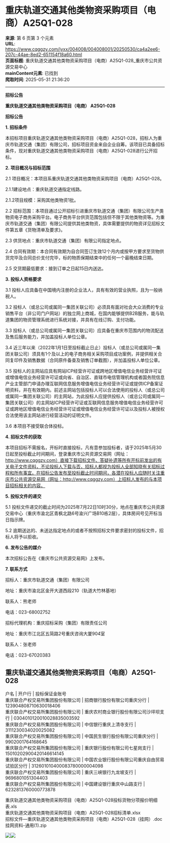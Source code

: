 # 重庆轨道交通其他类物资采购项目（电商）A25Q1-028

**来源**: 第 6 页第 3 个元素  
**URL**: https://www.cqggzy.com/jyxx/004008/004008001/20250530/ca4a2ee6-207c-44ae-8ed2-651154f18a60.html  
**页面标题**: 重庆轨道交通其他类物资采购项目（电商）A25Q1-028_重庆市公共资源交易中心  
**mainContent元素**: 已找到  
**爬取时间**: 2025-05-31 21:36:20

---

**招标公告**

**重庆轨道交通其他类物资采购项目（电商） A25Q1-028**

**招标公告**

**1. 招标条件**

本招标项目重庆轨道交通其他类物资采购项目（电商）A25Q1-028，招标人为重庆市轨道交通（集团）有限公司，招标项目资金来自企业自筹。该项目已具备招标条件，现对重庆轨道交通其他类物资采购项目（电商）A25Q1-028进行公开招标。

**2. 项目概况与招标范围**

2.1 项目概况：本项目系重庆轨道交通其他类物资采购项目（电商）A25Q1-028。

2.1.1建设地点：重庆轨道交通指定线路。

2.1.2项目规模：采购其他类物资1批。

2.2 招标范围：本项目通过公开招标引进重庆市轨道交通（集团）有限公司生产类物资电子商务采购平台。电子商务平台供货范围包括但不限于其他类物资等。为重庆市轨道交通（集团）有限公司提供其他类物资，具体需要提供的物资详见招标文件第五章《货物清单及要求》。

2.3 供货地点：重庆市轨道交通（集团）有限公司指定地点。

2.4 合同有效期：本合同有效期为自合同签订生效12个月内或按甲方要求至货物供货完毕及合同总价支付完毕，标的物质保期结束中的任何一个最晚结束日期。

2.5 交货期最低要求：接到订单之日起15日内送达。

**3. 投标人资格要求**

3.1 投标人应具备在中国境内注册的企业法人，具有有效的营业执照，且为一般纳税人。

3.2 投标人（或总公司或属同一集团关联公司）必须具有面对社会大众消费的专业销售平台（非公司门户网站）的独立网上商城，在国内能够提供B2B服务，能与轨道集团的物资管理系统进行系统对接，并具有在线订购、支付功能。

3.3 投标人（或总公司或属同一集团关联公司）应具备在重庆市范围内的物流配送及售后服务能力，并加盖投标人单位公章。

3.4 近三年以来（2022年1月1日至投标截止日止）投标人（或总公司或属同一集团关联公司）须具有1个及以上的电子商务相关采购项目成功案例，并提供相关合同复印件及销售数据（合同原件备查及销售订单截图），并加盖投标人单位公章。

3.5 投标人的主网站应具有网站ICP经营许可证或跨地区增值电信业务经营许可证或增值电信业务经营许可证或向省、自治区、直辖市电信管理机构或者国务院信息产业主管部门申请办理互联网信息服务增值电信业务经营许可证或提供ICP备案证明资料，并在有效期内。前述主网站包括投标人可以合法使用的投标人（或总公司或属同一集团关联公司）的主网站，为此投标人应提供投标人（或总公司或属同一集团关联公司）的主网站ICP经营许可证或互联网信息服务增值电信业务经营许可证或跨地区增值电信业务经营许可证或增值电信业务经营许可证以及投标人被授权合法使用该主网站进行经营活动的证明文件。

3.6 本项目不接受联合体投标。

**4. 招标文件的获取**

本项目招标不需报名，开标时直接投标，凡有意参加投标者，请于2025年5月30日起至投标截止时间期间，登录重庆市公共资源交易网（网址：http://www.cqggzy.com）直接下载招标文件、答疑补遗等所有开标前发出的有关电子文件资料，不论投标人下载与否，招标人都视为投标人全部知晓有关招标过程和所有事宜。在招标公告发布至投标截止时间期间，各潜在投标人应随时关注重庆市公共资源交易网（网址：http://www.cqggzy.com）上招标人发布的与本项目招标相关的内容。

**5. 投标文件的递交**

5.1 投标文件递交的截止时间为2025年7月22日10时30分，地点在重庆市公共资源交易中心（重庆市渝北区青枫北路6号渝兴广场B10栋2层），具体房间号见开标当日指示牌。

5.2 逾期送达的、未送达指定地点的或者不按照招标文件要求密封的投标文件，招标人将予以拒收。

**6. 发布公告的媒介**

本次招标公告在《重庆市公共资源交易网》上发布。

**7. 联系方式**

招标人：重庆市轨道交通（集团）有限公司

地址：重庆市渝北区金开大道西段210（轨道大竹林基地）

联系人：熊老师

电话：023-68002752

招标代理机构：重庆招标采购（集团）有限责任公司

地址：重庆市江北区五简路2号重庆咨询大厦904室

联系人：张老师

电话：023-67020383

  
重庆轨道交通其他类物资采购项目（电商）A25Q1-028  
---  
户名 | 开户行 | 投标保证金账号  
重庆联合产权交易所集团股份有限公司 | 招商银行股份有限公司重庆分行 | 123904808710630018406  
重庆联合产权交易所集团股份有限公司 | 重庆农村商业银行股份有限公司沙坪坝支行 | 0304010120010028835003592  
重庆联合产权交易所集团股份有限公司 | 中信银行重庆上清寺支行 | 3111230034020025082  
重庆联合产权交易所集团股份有限公司 | 中国民生银行股份有限公司重庆分行 | 9902001764168645  
重庆联合产权交易所集团股份有限公司 | 重庆银行股份有限公司七星岗支行 | 15010202900420146614145  
重庆联合产权交易所集团股份有限公司 | 中国农业银行股份有限公司重庆自由贸易试验区分行 | 312601010400083780000004098  
重庆联合产权交易所集团股份有限公司 | 重庆三峡银行九龙坡支行 | 9696801051304403  
重庆联合产权交易所集团股份有限公司 | 中国建设银行重庆中山路支行 | 6232813760000773878  
  
  
  
重庆轨道交通其他类物资采购项目（电商）A25Q1-028投标货物分项报价明细表.xls    
重庆轨道交通其他类物资采购项目（电商）A25Q1-028招标清单.xlsx    
招标文件—重庆轨道交通其他类物资采购项目（电商）A25Q1-028（挂网）.doc    
挂网资料-通用(1).zip    
  
  
  
  
[![](https://ztb.cqggzy.com/CQTPFrame/css/img/tiwen.png)](http://ztb.cqggzy.com/CQTPFrame/jsgcztbmis2/pages/onlinetiwen/OnLineTiWen_Detail?GongGaoGuid=ca4a2ee6-207c-44ae-8ed2-651154f18a60)[![](https://ztb.cqggzy.com/CQTPFrame/css/img/baohan.png)](https://jrfw.cqggzy.com)


